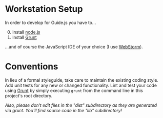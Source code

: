 # Workstation Setup

 In order to develop for Guide.js you have to...

0. Install [node.js](http://nodejs.org/download/)
0. Install  [Grunt](http://gruntjs.com/getting-started)

...and of course the JavaScript IDE of your choice (I use [WebStorm](http://www.jetbrains.com/webstorm/)).

# Conventions

In lieu of a formal styleguide, take care to maintain the existing coding style. Add unit tests for any new or changed functionality. Lint and test your code using [Grunt](http://gruntjs.com/) by simply executing ```grunt``` from the command line in this project's root directory.

_Also, please don't edit files in the "dist" subdirectory as they are generated via grunt. You'll find source code in the "lib" subdirectory!_